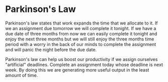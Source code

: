 # Parkinson's Law
Parkinson's law states that work expands the time that we allocate to it. If we an assignment due tomorrow we will complete it tonight. If we have a due date of three months from now we can easily complete it tonight and enjoy the next three months but we will still enjoy the three months time period with a worry in the back of our minds to complete the assignment and will panic the night before the due date.

Parkinson's law can help us boost our productivity if we assign ourselves "artificial" deadlines. Complete an assignment today whose deadline is next week. By doing this we are generating more useful output in the least amount of time.
